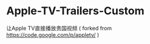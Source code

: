 Apple-TV-Trailers-Custom
========================

让Apple TV直接播放贵国视频 ( forked from https://code.google.com/p/appletv/ )
